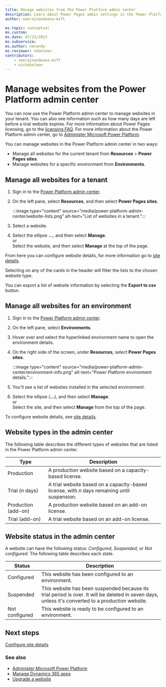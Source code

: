```yaml
---
title: Manage websites from the Power Platform admin center
description: Learn about Power Pages admin settings in the Power Platform admin center.
author: neerajnandwana-msft

ms.topic: conceptual
ms.custom: 
ms.date: 07/13/2023
ms.subservice: 
ms.author: nenandw
ms.reviewer: ndoelman
contributors:
    - neerajnandwana-msft
    - nickdoelman
---
```


# Manage websites from the Power Platform admin center

You can now use the Power Platform admin center to manage websites in your tenant. You can also see information such as how many days are left before a trial website expires. For more information about Power Pages licensing, go to the [licensing FAQ](/power-platform/admin/powerapps-flow-licensing-faq#power-pages). For more information about the Power Platform admin center, go to [Administer Microsoft Power Platform](/power-platform/admin/admin-documentation).

You can manage websites in the Power Platform admin center in two ways:

- Manage all websites for the current tenant from **Resources** > **Power Pages sites**.
- Manage websites for a specific environment from **Environments**.

## Manage all websites for a tenant

1. Sign in to the [Power Platform admin center](https://admin.powerplatform.microsoft.com/).

1. On the left pane, select **Resources**, and then select **Power Pages sites**.

    :::image type="content" source="media/power-platform-admin-center/website-lists.png" alt-text="List of websites in a tenant.":::

1. Select a website.

1. Select the ellipse **...**, and then select **Manage**.<br>or<br>Select the website, and then select **Manage** at the top of the page.

From here you can configure website details, for more information go to [site details](admin-overview.md#site-details).

Selecting on any of the cards in the header will filter the lists to the chosen website type.

You can export a list of website information by selecting the **Export to csv** button.

## Manage all websites for an environment

1. Sign in to the [Power Platform admin center](https://admin.powerplatform.microsoft.com/).

1. On the left pane, select **Environments**.

1. Hover over and select the hyperlinked environment name to open the environment details.

1. On the right side of the screen, under **Resources**, select **Power Pages sites**.

    :::image type="content" source="media/power-platform-admin-center/environment-info.png" alt-text="Power Platform environment details.":::

1. You'll see a list of websites installed in the selected environment.

1. Select the ellipse (**...**), and then select **Manage**.<br>or<br>Select the site, and then select **Manage** from the top of the page.

To configure website details, see [site details](admin-overview.md#site-details).

## Website types in the admin center

The following table describes the different types of websites that are listed in the Power Platform admin center.

| Type                |Description                                                           |
|---------------------|----------------------------------------------------------------------|
| Production          | A production website based on a capacity-based license.               |
| Trial (*n* days)    | A trial website based on a capacity-based license, with _n_ days remaining until suspension. |
| Production (add-on) | A production website based on an add-on license.     |
| Trial (add-on)      | A trial website based on an add-on license.          |

## Website status in the admin center

A website can have the following status: *Configured*, *Suspended*, or *Not configured*. The following table describes each state.

| Status         |  Description    |
|----------------|-----------------|
| Configured     | This website has been configured to an environment.     |
| Suspended      | This website has been suspended because its trial period is over. It will be deleted in seven days, unless it's converted to a production website. |
| Not configured | This website is ready to be configured to an environment.   |

## Next steps

[Configure site details](admin-overview.md#site-details)

### See also

- [Administer Microsoft Power Platform](/power-platform/admin/admin-documentation)
- [Manage Dynamics 365 apps](/power-platform/admin/manage-apps)  
- [Upgrade a website](upgrade-site.md)



